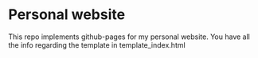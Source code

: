 # Personal website

This repo implements github-pages for my personal website. You have all the info regarding the template in template_index.html

